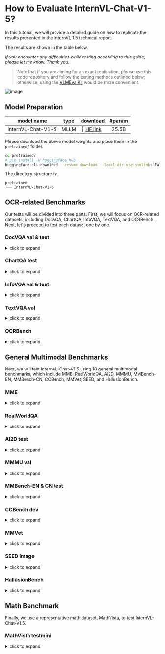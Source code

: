 # How to Evaluate InternVL-Chat-V1-5?

In this tutorial, we will provide a detailed guide on how to replicate the results presented in the InternVL 1.5 technical report. 

The results are shown in the table below.

_If you encounter any difficulties while testing according to this guide, please let me know. Thank you._

> Note that if you are aiming for an exact replication, please use this code repository and follow the testing methods outlined below; otherwise, using the [VLMEvalKit](https://github.com/open-compass/VLMEvalKit) would be more convenient.

![image](https://github.com/OpenGVLab/InternVL/assets/23737120/8b62d429-c689-426a-9267-2727b6430b6e)

## Model Preparation

| model name         | type  | download                                                          |  #param |
| ------------------ | ----- | ----------------------------------------------------------------- | :-----: |
| InternVL-Chat-V1-5 | MLLM  | 🤗 [HF link](https://huggingface.co/OpenGVLab/InternVL-Chat-V1-5) | 25.5B   |

Please download the above model weights and place them in the `pretrained/` folder.

```sh
cd pretrained/
# pip install -U huggingface_hub
huggingface-cli download --resume-download --local-dir-use-symlinks False OpenGVLab/InternVL-Chat-V1-5 --local-dir InternVL-Chat-V1-5
```

The directory structure is:

```
pretrained
└── InternVL-Chat-V1-5
```


## OCR-related Benchmarks

Our tests will be divided into three parts. First, we will focus on OCR-related datasets, including DocVQA, ChartQA, InfoVQA, TextVQA, and OCRBench. Next, let's proceed to test each dataset one by one.

### DocVQA val & test

<details>
<summary>click to expand</summary>
   
1. Download the DocVQA dataset using the following instructions:
   
    ```shell
    mkdir -p data/docvqa && cd data/docvqa
    
    # download images and annotations
    wget https://datasets.cvc.uab.es/rrc/DocVQA/train.tar.gz --no-check-certificate # (optional)
    wget https://datasets.cvc.uab.es/rrc/DocVQA/val.tar.gz --no-check-certificate
    wget https://datasets.cvc.uab.es/rrc/DocVQA/test.tar.gz --no-check-certificate
    
    # unzip files
    tar -zxvf train.tar.gz
    tar -zxvf val.tar.gz
    tar -zxvf test.tar.gz
    
    # download converted jsonl files
    wget https://ofasys-wlcb.oss-cn-wulanchabu.aliyuncs.com/Qwen-VL/evaluation/docvqa/train.jsonl
    wget https://ofasys-wlcb.oss-cn-wulanchabu.aliyuncs.com/Qwen-VL/evaluation/docvqa/val.jsonl
    wget https://ofasys-wlcb.oss-cn-wulanchabu.aliyuncs.com/Qwen-VL/evaluation/docvqa/test.jsonl
    cd ../..
    ```

2. After preparation is complete, the directory structure is:

   ```
   data
    ├── docvqa
    │   ├── test
    │   ├── test.jsonl
    │   ├── train
    │   ├── train.jsonl
    │   ├── val
    │   └── val.jsonl
   ```

3. Test the model with the following commands:

   We use a maximum of `18 tiles` to test the DocVQA dataset.
     
   ```shell
   # evaluation on the val set
   GPUS=8 sh evaluate.sh pretrained/InternVL-Chat-V1-5 vqa-docvqa-val --dynamic --max-num 18
   # evaluation on the test set
   GPUS=8 sh evaluate.sh pretrained/InternVL-Chat-V1-5 vqa-docvqa-test --dynamic --max-num 18
   ```

   The result of the validation set is:

   ```
   Overall ANLS: 0.9049
   ```

   For the test set, the test results need to be submitted to the [testing server](https://rrc.cvc.uab.es/?ch=17&com=tasks).

</details>

### ChartQA test

<details>
<summary>click to expand</summary>
   
1. Download the ChartQA dataset using the following instructions:
   
    ```shell
    mkdir -p data/chartqa && cd data/chartqa

   # download images from https://drive.google.com/file/d/1Lm_w6zeET1Hyl_9ks6w5nEsgpoyPHalV/view
   
   # download converted files
   wget https://ofasys-wlcb.oss-cn-wulanchabu.aliyuncs.com/Qwen-VL/evaluation/chartqa/train_human.jsonl
   wget https://ofasys-wlcb.oss-cn-wulanchabu.aliyuncs.com/Qwen-VL/evaluation/chartqa/train_augmented.jsonl
   wget https://ofasys-wlcb.oss-cn-wulanchabu.aliyuncs.com/Qwen-VL/evaluation/chartqa/test_human.jsonl
   wget https://ofasys-wlcb.oss-cn-wulanchabu.aliyuncs.com/Qwen-VL/evaluation/chartqa/test_augmented.jsonl
   
   cd ../..
    ```

2. After preparation is complete, the directory structure is:

   ```
   data
    ├── chartqa
    │   ├── ChartQA Dataset
    │   │    ├── test
    │   │    ├── train
    │   │    └── val
    │   ├── test_augmented.jsonl
    │   ├── test_human.jsonl
    │   ├── train_augmented.jsonl
    │   └── train_human.jsonl
   ```

3. Test the model with the following commands:

   We use a maximum of `12 tiles` to test the ChartQA dataset.
     
   ```shell
   # evaluation on the test set
   GPUS=8 sh evaluate.sh pretrained/InternVL-Chat-V1-5 vqa-chartqa-test --dynamic --max-num 12
   ```

   The result of the test set is:

   ```
   ['chartqa_test_human', {'relaxed_accuracy': 0.736}]
   ['chartqa_test_augmented', {'relaxed_accuracy': 0.9408}]
   # the average score = (73.6 + 94.08) / 2 = 83.8
   ```

</details>

### InfoVQA val & test

<details>
<summary>click to expand</summary>

1. Download the InfoVQA dataset using the following instructions:
   
    ```shell
    mkdir -p data/infographicsvqa && cd data/infographicsvqa

   # download images and annotations from https://rrc.cvc.uab.es/?ch=17&com=downloads
   # infographicsVQA_test_v1.0.json, infographicsVQA_val_v1.0_withQT.json, infographicVQA_train_v1.0.json
   
   # download converted files
   wget https://huggingface.co/OpenGVLab/InternVL/raw/main/infographicsvqa_val.jsonl -O val.jsonl
   wget https://huggingface.co/OpenGVLab/InternVL/raw/main/infographicsvqa_test.jsonl -O test.jsonl
   
   cd ../..
    ```

2. After preparation is complete, the directory structure is:

   ```
   data
    ├── infographicsvqa
    │   ├── infographicsvqa_images
    │   ├── infographicsVQA_test_v1.0.json
    │   ├── infographicsVQA_val_v1.0_withQT.json
    │   ├── infographicVQA_train_v1.0.json
    │   ├── test.jsonl
    │   └── val.jsonl
   ```

3. Test the model with the following commands:

   We use a maximum of `24 tiles` to test the InfoVQA dataset.
     
   ```shell
   # evaluation on the val set
   GPUS=8 sh evaluate.sh pretrained/InternVL-Chat-V1-5 vqa-infovqa-val --dynamic --max-num 24
   # evaluation on the test set
   GPUS=8 sh evaluate.sh pretrained/InternVL-Chat-V1-5 vqa-infovqa-test --dynamic --max-num 24
   ```

   The result of the val set is:

   ```
   Overall ANLS: 0.7235
   ```

   For the test set, the test results need to be submitted to the [testing server](https://rrc.cvc.uab.es/?ch=17&com=tasks).

</details>

### TextVQA val

<details>
<summary>click to expand</summary>

1. Download the TextVQA dataset using the following instructions:
   
    ```shell
    mkdir -p data/textvqa && cd data/textvqa

    # download images
    wget https://dl.fbaipublicfiles.com/textvqa/images/train_val_images.zip && unzip train_val_images.zip

    # download converted files
    wget https://ofasys-wlcb.oss-cn-wulanchabu.aliyuncs.com/Qwen-VL/evaluation/textvqa/textvqa_train_annotations.json
    wget https://ofasys-wlcb.oss-cn-wulanchabu.aliyuncs.com/Qwen-VL/evaluation/textvqa/textvqa_train_questions.json
    wget https://ofasys-wlcb.oss-cn-wulanchabu.aliyuncs.com/Qwen-VL/evaluation/textvqa/textvqa_train.jsonl
    wget https://ofasys-wlcb.oss-cn-wulanchabu.aliyuncs.com/Qwen-VL/evaluation/textvqa/textvqa_val_annotations.json
    wget https://ofasys-wlcb.oss-cn-wulanchabu.aliyuncs.com/Qwen-VL/evaluation/textvqa/textvqa_val_questions.json
    wget https://github.com/OpenGVLab/InternVL/releases/download/data/textvqa_val.jsonl
    wget https://github.com/OpenGVLab/InternVL/releases/download/data/textvqa_val_llava.jsonl
   
    cd ../..
    ```

2. After preparation is complete, the directory structure is:

   ```
   data
    ├── textvqa
    │   ├── textvqa_train_annotations.json
    │   ├── textvqa_train.jsonl
    │   ├── textvqa_train_questions.json
    │   ├── textvqa_val_annotations.json
    │   ├── textvqa_val.jsonl
    │   ├── textvqa_val_llava.jsonl
    │   ├── textvqa_val_questions.json
    │   └── train_images
   ```

3. Test the model with the following commands:

   We use a maximum of `24 tiles` to test the TextVQA dataset.
     
   ```shell
   # evaluation on the val set
   GPUS=8 sh evaluate.sh pretrained/InternVL-Chat-V1-5 vqa-textvqa-val --dynamic --max-num 24
   ```

   The result of the val set is:

   ```
   ['pretrained/InternVL-Chat-V1-5', 'textvqa_val', 0.8061000000000043]
   ```

</details>

### OCRBench

<details>
<summary>click to expand</summary>

Please use [VLMEvalKit](https://github.com/open-compass/VLMEvalKit) for the test of OCRBench.

The command to test InternVL-Chat-V1-5 on OCRBench using VLMEvalKit is:

```
torchrun --nproc-per-node=8 run.py --data OCRBench --model InternVL-Chat-V1-5 --verbose
```

The result is:
```
2024-04-29 00:28:29,681 - Evaluation - INFO - Score:
2024-04-29 00:28:29,681 - Evaluation - INFO - Text Recognition:238
2024-04-29 00:28:29,681 - Evaluation - INFO - Scene Text-centric VQA:178
2024-04-29 00:28:29,681 - Evaluation - INFO - Doc-oriented VQA:151
2024-04-29 00:28:29,681 - Evaluation - INFO - Key Information Extraction:153
2024-04-29 00:28:29,681 - Evaluation - INFO - Handwritten Mathematical Expression Recognition:4
2024-04-29 00:28:29,681 - Evaluation - INFO - Final Score:724
2024-04-29 00:28:29,681 - Evaluation - INFO - Final Score Norm:72.4
```

</details>

## General Multimodal Benchmarks

Next, we will test InternVL-Chat-V1.5 using 10 general multimodal benchmarks, which include MME, RealWorldQA, AI2D, MMMU, MMBench-EN, MMBench-CN, CCBench, MMVet, SEED, and HallusionBench.

### MME

<details>
<summary>click to expand</summary>

1. Download the MME dataset using the following instructions:
   
    ```shell
    mkdir -p data/mme && cd data/mme

    # 1. Download the data following the official instructions [here](https://github.com/BradyFU/Awesome-Multimodal-Large-Language-Models/tree/Evaluation).
    # 2. Downloaded images to `MME_Benchmark_release_version`.

    cd ../..
    ```

2. After preparation is complete, the directory structure is:

   ```
   data
    ├── mme
    │   └── MME_Benchmark_release_version
   ```

3. Single-GPU inference and evaluate:

   We use a maximum of `12 tiles` to test the MME dataset.
     
   ```shell
   # evaluation on the val set
   GPUS=1 sh evaluate.sh pretrained/InternVL-Chat-V1-5 mme --dynamic --max-num 12
   ```

   The result of MME is:

   ```
   total score: 1658.3683473389356
   
      existence  score: 190.0
      count  score: 175.0
      position  score: 171.66666666666669
      color  score: 178.33333333333331
      posters  score: 173.8095238095238
      celebrity  score: 142.05882352941177
      scene  score: 156.5
      landmark  score: 179.5
      artwork  score: 144.0
      OCR  score: 147.5
   
   
   =========== Cognition ===========
   total score: 533.5714285714286
   
      commonsense_reasoning  score: 133.57142857142858
      numerical_calculation  score: 117.5
      text_translation  score: 185.0
      code_reasoning  score: 97.5

   # 1658.3683473389356 + 533.5714285714286 = 2191.939775910364
   ```


</details>

### RealWorldQA

<details>
<summary>click to expand</summary>

Please use [VLMEvalKit](https://github.com/open-compass/VLMEvalKit) for the test of RealWorldQA.

The command to test InternVL-Chat-V1-5 on RealWorldQA using VLMEvalKit is:

```
torchrun --nproc-per-node=8 run.py --data RealWorldQA --model InternVL-Chat-V1-5 --verbose
```

The result is:
```
2024-04-29 00:35:13,282 - Evaluation - INFO - Score:
2024-04-29 00:35:13,282 - Evaluation - INFO -   split   Overall
0  none  0.660131
```

</details>

### AI2D test

<details>
<summary>click to expand</summary>

1. Download the AI2D dataset using the following instructions:
   
    ```shell
    mkdir -p data/ai2diagram && cd data/ai2diagram
    # download converted files
    wget https://huggingface.co/OpenGVLab/InternVL/raw/main/ai2d_test_vlmevalkit.jsonl -O test_vlmevalkit.jsonl
    wget https://huggingface.co/OpenGVLab/InternVL/resolve/main/AI2D_TEST.zip && unzip AI2D_TEST.zip
   
    # download images from Google drive (optional, provided by InternLM-XComposer)
    # https://drive.google.com/file/d/1dqqa3MnrxMXaU_K9JA6C83je32ibwdOY/view?usp=sharing
    # images should be placed in `data/ai2diagram/ai2d/abc_images` and `data/ai2diagram/ai2d/images`
    cd ../..
    ```

2. After preparation is complete, the directory structure is:

   ```
   data
    ├── ai2diagram
    │   ├── test_vlmevalkit.jsonl
    │   ├── ai2d # (optional)
    │   │    ├── abc_images
    │   │    └── images
    │   └── AI2D_TEST
   ```

3. Test the model with the following commands:

   We use a maximum of `6 tiles` to test the AI2D dataset.
     
   ```shell
   # evaluation on the test set
   GPUS=8 sh evaluate.sh pretrained/InternVL-Chat-V1-5 vqa-ai2d-test --dynamic
   ```

   The result of AI2D is:

   ```
   ai2diagram_test {'accuracy': 0.8073186528497409}
   ```

</details>

### MMMU val

<details>
<summary>click to expand</summary>

1. The evaluation code will automatically download the dataset from HuggingFace.
   
2. Test the model with the following commands:

   ```
   GPUS=8 sh evaluate.sh pretrained/InternVL-Chat-V1-5 mmmu-val --dynamic
   ```

   The result of MMMU val is:

   ```
   {'Overall-Art and Design': {'num': 120, 'acc': 0.608}, 'Art': {'num': 30, 'acc': 0.7}, 'Art_Theory': {'num': 30, 'acc': 0.8}, 'Design': {'num': 30, 'acc': 0.767}, 'Music': {'num': 30, 'acc': 0.167}, 'Overall-Business': {'num': 150, 'acc': 0.413}, 'Accounting': {'num': 30, 'acc': 0.467}, 'Economics': {'num': 30, 'acc': 0.4}, 'Finance': {'num': 30, 'acc': 0.4}, 'Manage': {'num': 30, 'acc': 0.4}, 'Marketing': {'num': 30, 'acc': 0.4}, 'Overall-Science': {'num': 150, 'acc': 0.38}, 'Biology': {'num': 30, 'acc': 0.6}, 'Chemistry': {'num': 30, 'acc': 0.233}, 'Geography': {'num': 30, 'acc': 0.4}, 'Math': {'num': 30, 'acc': 0.333}, 'Physics': {'num': 30, 'acc': 0.333}, 'Overall-Health and Medicine': {'num': 150, 'acc': 0.433}, 'Basic_Medical_Science': {'num': 30, 'acc': 0.5}, 'Clinical_Medicine': {'num': 30, 'acc': 0.5}, 'Diagnostics_and_Laboratory_Medicine': {'num': 30, 'acc': 0.333}, 'Pharmacy': {'num': 30, 'acc': 0.367}, 'Public_Health': {'num': 30, 'acc': 0.467}, 'Overall-Humanities and Social Science': {'num': 120, 'acc': 0.617}, 'History': {'num': 30, 'acc': 0.633}, 'Literature': {'num': 30, 'acc': 0.8}, 'Sociology': {'num': 30, 'acc': 0.567}, 'Psychology': {'num': 30, 'acc': 0.467}, 'Overall-Tech and Engineering': {'num': 210, 'acc': 0.362}, 'Agriculture': {'num': 30, 'acc': 0.567}, 'Architecture_and_Engineering': {'num': 30, 'acc': 0.267}, 'Computer_Science': {'num': 30, 'acc': 0.367}, 'Electronics': {'num': 30, 'acc': 0.3}, 'Energy_and_Power': {'num': 30, 'acc': 0.333}, 'Materials': {'num': 30, 'acc': 0.467}, 'Mechanical_Engineering': {'num': 30, 'acc': 0.233}, 'Overall': {'num': 900, 'acc': 0.452}}
   ```

</details>

### MMBench-EN & CN test

<details>
<summary>click to expand</summary>

1. Download the MMBench dataset using the following instructions:

   ```
   mkdir -p data/mmbench && cd data/mmbench
   
   # download csv files of mmbench
   wget http://opencompass.openxlab.space/utils/MMBench/CCBench_legacy.tsv
   wget https://download.openmmlab.com/mmclassification/datasets/mmbench/mmbench_dev_20230712.tsv
   wget https://download.openmmlab.com/mmclassification/datasets/mmbench/mmbench_dev_cn_20231003.tsv
   wget https://download.openmmlab.com/mmclassification/datasets/mmbench/mmbench_dev_en_20231003.tsv
   wget https://download.openmmlab.com/mmclassification/datasets/mmbench/mmbench_test_cn_20231003.tsv
   wget https://download.openmmlab.com/mmclassification/datasets/mmbench/mmbench_test_en_20231003.tsv
   
   cd ../..
   ```

2. After preparation is complete, the directory structure is:

   ```
   data
    ├── mmbench
    │   ├── CCBench_legacy.tsv
    │   ├── mmbench_dev_20230712.tsv
    │   ├── mmbench_dev_cn_20231003.tsv
    │   ├── mmbench_dev_en_20231003.tsv
    │   ├── mmbench_test_cn_20231003.tsv
    │   └── mmbench_test_en_20231003.tsv
   ```

3. Test the model with the following commands:

   We use a maximum of `6 tiles` to test the MMBench dataset.
     
   ```shell
   # evaluation on the test-en set
   GPUS=8 sh evaluate.sh pretrained/InternVL-Chat-V1-5 mmbench-test-en --dynamic
   # evaluation on the test-cn set
   GPUS=8 sh evaluate.sh pretrained/InternVL-Chat-V1-5 mmbench-test-cn --dynamic
   ```

   Submit the result to the [test server](mmbench.opencompass.org.cn). The result of MMBench is:

   ```
   # result of the test-en set
   A_Overall (test)	0.8217488789237668
   # result of the test-cn set
   A_Overall (test)	0.8195067264573991
   ```

</details>

### CCBench dev

<details>
<summary>click to expand</summary>

1. See the `MMBench-EN & CN test` part to prepare the CCBench data.

2. Test the model with the following commands:

   We use a maximum of `6 tiles` to test the CCBench dataset.
     
   ```shell
   # evaluation on the dev set
   GPUS=8 sh evaluate.sh pretrained/InternVL-Chat-V1-5 ccbench-dev --dynamic
   ```

   Submit the result to the [test server](mmbench.opencompass.org.cn). The result of CCBench is:

   ```
   A_Overall (dev)	0.7
   ```

</details>


</details>

### MMVet

<details>
<summary>click to expand</summary>

1. Download the MMVet dataset using the following instructions:

   ```
   mkdir -p data/mm-vet && cd data/mm-vet
   wget https://github.com/yuweihao/MM-Vet/releases/download/v1/mm-vet.zip
   unzip mm-vet.zip
   wget https://huggingface.co/OpenGVLab/InternVL/raw/main/llava-mm-vet.jsonl
   cd ../..
   ```

2. After preparation is complete, the directory structure is:

   ```
   data
    ├── mm-vet
    │   ├── images
    │   └── llava-mm-vet.jsonl
   ```

3. Test the model with the following commands:

   We use a maximum of `6 tiles` to test the MMVet dataset.
     
   ```shell
   # evaluation on the mmvet
   GPUS=8 sh evaluate.sh pretrained/InternVL-Chat-V1-5 mmvet --dynamic
   ```

   Submit the result to the [test server](https://huggingface.co/spaces/whyu/MM-Vet_Evaluator). The result of MMVet is:

   ```
   total
   62.7
   ```

</details>

### SEED Image

<details>
<summary>click to expand</summary>

1. Download the SEED dataset using the following instructions:

   ```
   mkdir -p data/SEED && cd data/SEED
   # 1. Follow the official instructions [Data Preparation for SEED-Bench-1](https://github.com/AILab-CVC/SEED-Bench/blob/main/DATASET.md#data-preparation-for-seed-bench-1)
   #    to download the images and the videos. Put images under `./data/SEED/SEED-Bench-image`.
   # 2. Extract the video frame in the middle from the downloaded videos, and put them under `./data/SEED/SEED-Bench-image`.
   #    LLaVA provided the script [`extract_video_frames.py`](../internvl_chat/tools/extract_video_frames.py) modified from the official one.

   wget https://huggingface.co/OpenGVLab/InternVL/raw/main/seed.jsonl
   cd ../..
   ```
   
2. After preparation is complete, the directory structure is:

   ```
   data
    ├── SEED
    │   ├── SEED-Bench-image
    │   └── seed.jsonl
   ```

3. Test the model with the following commands:

   ```shell
   sh evaluate.sh pretrained/InternVL-Chat-V1-5 seed --dynamic
   ```

   The result is:

   ```
   Acc@1: 0.6999444135630906
   length: 17990
   Accuracy for each data type:
   Data type Scene Understanding: 80.37%
   Data type Instance Identity: 80.45%
   Data type Instance Location: 78.03%
   Data type Instance Attributes: 72.39%
   Data type Instances Counting: 69.19%
   Data type Spatial Relation: 59.82%
   Data type Instance Interaction: 77.32%
   Data type Visual Reasoning: 78.85%
   Data type Text Understanding: 55.81%
   Data type Action Recognition: 54.08%
   Data type Action Prediction: 44.82%
   Data type Procedure Understanding: 40.18%
   Total accuracy: 69.99%
   Image accuracy: 75.99%
   Video accuracy: 47.27%
   ```

</details>


### HallusionBench

<details>
<summary>click to expand</summary>

Please use [VLMEvalKit](https://github.com/open-compass/VLMEvalKit) for the test of HallusionBench.

The command to test InternVL-Chat-V1-5 on HallusionBench using VLMEvalKit is:

```
torchrun --nproc-per-node=8 run.py --data HallusionBench --model InternVL-Chat-V1-5 --verbose
```

The result is:
```
2024-04-29 00:46:23,688 - Evaluation - INFO - Score:
2024-04-29 00:46:23,688 - Evaluation - INFO -           split       aAcc       fAcc       qAcc
0       Overall  66.771819  40.173410  40.879121
1            VD  63.620981  40.000000  34.296029
2            VS  71.944444  40.517241  51.123596
3     VD_figure  77.500000  65.853659  53.846154
4        VS_map  56.250000  18.181818  18.750000
5   VD_illusion  66.666667  41.935484  34.722222
6      VS_table  75.892857  46.428571  55.813953
7        VD_ocr  78.651685  58.139535  58.139535
8        VS_ocr  59.259259  38.461538  22.222222
9      VS_chart  81.538462  50.000000  72.368421
10     VD_video  51.176471  10.416667  13.043478
11      VD_math  56.481481  25.000000  27.777778
```

The final score reported in our technical report is the average: (66.771819 + 40.173410 + 40.879121) / 3 = 49.3

</details>

## Math Benchmark

Finally, we use a representative math dataset, MathVista, to test InternVL-Chat-V1.5.

### MathVista testmini

<details>
<summary>click to expand</summary>

1. Download the MathVista dataset using the following instructions:
   
   ```bash
   mkdir -p data/MathVista && cd data/MathVista
   wget https://huggingface.co/datasets/AI4Math/MathVista/raw/main/annot_testmini.json
   cd ../..
   ```

2. Test the model with the following commands:

   ```shell
   export OPENAI_API_KEY='your-openai-key'
   GPUS=8 sh evaluate.sh pretrained/InternVL-Chat-V1-5 mathvista-testmini --dynamic
   ```

   The result is:

   ```
   
   ```

</details>
